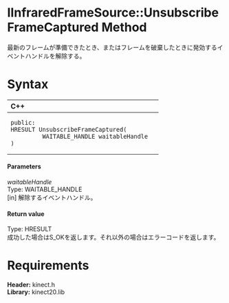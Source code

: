 IInfraredFrameSource::UnsubscribeFrameCaptured Method  
=====================================================  

最新のフレームが準備できたとき、またはフレームを破棄したときに発効するイベントハンドルを解除する。 <span id="syntaxSection"></span>

Syntax  
======  

<table>
<colgroup>
<col width="100%" />
</colgroup>
<thead>
<tr class="header">
<th align="left">C++</th>
</tr>
</thead>
<tbody>
<tr class="odd">
<td align="left"><pre><code>public:  
HRESULT UnsubscribeFrameCaptured(  
         WAITABLE_HANDLE waitableHandle  
)</code></pre></td>
</tr>
</tbody>
</table>

<span id="ID4EG"></span>
#### Parameters  

*waitableHandle*    
Type: WAITABLE\_HANDLE  
[in] 解除するイベントハンドル。  

<span id="ID4EP"></span>
#### Return value  

Type: HRESULT  
成功した場合はS\_OKを返します。それ以外の場合はエラーコードを返します。  

<span id="requirements"></span>

Requirements  
============  

**Header:** kinect.h  
**Library:** kinect20.lib  



<!--Please do not edit the data in the comment block below.-->
<!--
TOCTitle : UnsubscribeFrameCaptured Method
RLTitle : IInfraredFrameSource::UnsubscribeFrameCaptured Method
KeywordK : UnsubscribeFrameCaptured method
KeywordK : IInfraredFrameSource::UnsubscribeFrameCaptured method
KeywordF : IInfraredFrameSource::UnsubscribeFrameCaptured
KeywordF : UnsubscribeFrameCaptured
KeywordF : Microsoft.Kinect.kinect.IInfraredFrameSource.UnsubscribeFrameCaptured(WAITABLE_HANDLE)
KeywordA : M:Microsoft.Kinect.kinect.IInfraredFrameSource.UnsubscribeFrameCaptured(WAITABLE_HANDLE)
AssetID : M:Microsoft.Kinect.kinect.IInfraredFrameSource.UnsubscribeFrameCaptured(WAITABLE_HANDLE)
Locale : en-us
CommunityContent : 1
APIType : Managed
APILocation : 
APIName : Microsoft.Kinect.kinect.IInfraredFrameSource::UnsubscribeFrameCaptured
TargetOS : Windows
TopicType : kbSyntax
DevLang : C++
DocSet : K4Wv2
ProjType : K4Wv2Proj
Technology : Kinect for Windows
Product : Kinect for Windows SDK v2
productversion : 20
-->
